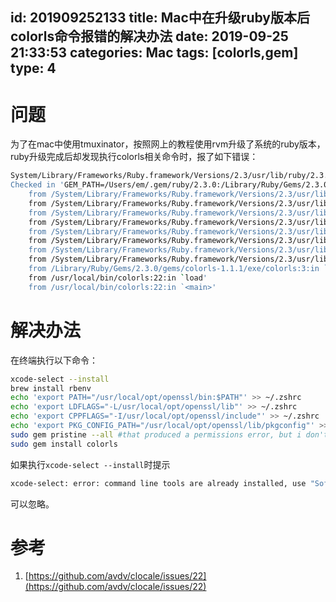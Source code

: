 id: 201909252133
title: Mac中在升级ruby版本后colorls命令报错的解决办法
date: 2019-09-25 21:33:53
categories: Mac
tags: [colorls,gem]
type: 4
---------
# 问题
为了在mac中使用tmuxinator，按照网上的教程使用rvm升级了系统的ruby版本，ruby升级完成后却发现执行colorls相关命令时，报了如下错误：

```bash
System/Library/Frameworks/Ruby.framework/Versions/2.3/usr/lib/ruby/2.3.0/rubygems/dependency.rb:319:in `to_specs': Could not find 'clocale' (>= 0) among 20 total gem(s) (Gem::LoadError)
Checked in 'GEM_PATH=/Users/em/.gem/ruby/2.3.0:/Library/Ruby/Gems/2.3.0:/System/Library/Frameworks/Ruby.framework/Versions/2.3/usr/lib/ruby/gems/2.3.0', execute `gem env` for more information
	from /System/Library/Frameworks/Ruby.framework/Versions/2.3/usr/lib/ruby/2.3.0/rubygems/specification.rb:1442:in `block in activate_dependencies'
	from /System/Library/Frameworks/Ruby.framework/Versions/2.3/usr/lib/ruby/2.3.0/rubygems/specification.rb:1431:in `each'
	from /System/Library/Frameworks/Ruby.framework/Versions/2.3/usr/lib/ruby/2.3.0/rubygems/specification.rb:1431:in `activate_dependencies'
	from /System/Library/Frameworks/Ruby.framework/Versions/2.3/usr/lib/ruby/2.3.0/rubygems/specification.rb:1413:in `activate'
	from /System/Library/Frameworks/Ruby.framework/Versions/2.3/usr/lib/ruby/2.3.0/rubygems.rb:196:in `rescue in try_activate'
	from /System/Library/Frameworks/Ruby.framework/Versions/2.3/usr/lib/ruby/2.3.0/rubygems.rb:193:in `try_activate'
	from /System/Library/Frameworks/Ruby.framework/Versions/2.3/usr/lib/ruby/2.3.0/rubygems/core_ext/kernel_require.rb:125:in `rescue in require'
	from /System/Library/Frameworks/Ruby.framework/Versions/2.3/usr/lib/ruby/2.3.0/rubygems/core_ext/kernel_require.rb:39:in `require'
	from /Library/Ruby/Gems/2.3.0/gems/colorls-1.1.1/exe/colorls:3:in `<top (required)>'
	from /usr/local/bin/colorls:22:in `load'
	from /usr/local/bin/colorls:22:in `<main>'
```
<!-- more -->

# 解决办法
在终端执行以下命令：
```bash
xcode-select --install
brew install rbenv
echo 'export PATH="/usr/local/opt/openssl/bin:$PATH"' >> ~/.zshrc
echo 'export LDFLAGS="-L/usr/local/opt/openssl/lib"' >> ~/.zshrc
echo 'export CPPFLAGS="-I/usr/local/opt/openssl/include"' >> ~/.zshrc
echo 'export PKG_CONFIG_PATH="/usr/local/opt/openssl/lib/pkgconfig"' >> ~/.zshrc
sudo gem pristine --all #that produced a permissions error, but i don't care everything worked
sudo gem install colorls
```
如果执行`xcode-select --install`时提示
```bash
xcode-select: error: command line tools are already installed, use "Software Update" to install updates
```
可以忽略。

# 参考
1. [https://github.com/avdv/clocale/issues/22](https://github.com/avdv/clocale/issues/22)